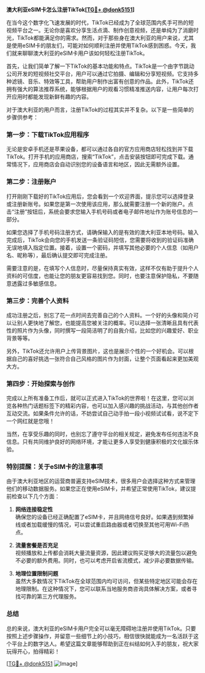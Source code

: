 **澳大利亚eSIM卡怎么注册TikTok[[TG💪+ @donk5151](https://t.me/s/donk5151)]**

在当今这个数字化飞速发展的时代，TikTok已经成为了全球范围内炙手可热的短视频平台之一。无论你是喜欢分享生活点滴、制作创意视频，还是单纯为了消磨时光，TikTok都能满足你的需求。然而，对于那些身在澳大利亚的用户来说，尤其是使用eSIM卡的朋友们，可能对如何顺利注册并使用TikTok感到困惑。今天，我们就来聊聊澳大利亚的eSIM卡用户该如何轻松注册TikTok。

首先，让我们简单了解一下TikTok的基本功能和特点。TikTok是一个由字节跳动公司开发的短视频社交平台，用户可以通过它拍摄、编辑和分享短视频。它支持多种滤镜、音乐、特效等工具，帮助用户制作出富有创意的作品。此外，TikTok还拥有强大的算法推荐系统，能够根据用户的观看习惯精准推送内容，让用户每次打开应用时都能发现新鲜有趣的内容。

对于澳大利亚的用户而言，注册TikTok的过程其实并不复杂。以下是一些简单的步骤供参考：

### **第一步：下载TikTok应用程序**
无论是安卓手机还是苹果设备，都可以通过各自的官方应用商店轻松找到并下载TikTok。打开手机的应用商店，搜索“TikTok”，点击安装按钮即可完成下载。通常情况下，应用商店会自动识别您的设备语言和地区，因此无需额外设置。

### **第二步：注册账户**
打开刚刚下载好的TikTok应用后，您会看到一个欢迎界面，提示您可以选择登录或注册新账号。如果您是第一次使用该应用，那么就需要注册一个新的账户。点击“注册”按钮后，系统会要求您输入手机号码或者电子邮件地址作为账号信息的一部分。

如果您选择了手机号码注册方式，请确保输入的是有效的澳大利亚本地号码。输入完成后，TikTok会向您的手机发送一条验证码短信，您需要将收到的验证码准确无误地填入指定位置。接着，设置一个密码，并填写其他必要的个人信息（如用户名、昵称等），最后确认提交即可完成注册。

需要注意的是，在填写个人信息时，尽量保持真实有效，这样不仅有助于提升个人资料的可信度，也能让您的朋友更容易找到您。同时，也要注意保护隐私，不要随意透露过多敏感信息。

### **第三步：完善个人资料**
成功注册之后，别忘了花一点时间去完善自己的个人资料。一个好的头像和简介可以让别人更快地了解您，也能提高您被关注的概率。可以选择一张清晰且具有代表性的照片作为头像，同时撰写一段简洁明了的自我介绍，比如您的兴趣爱好、职业背景等等。

另外，TikTok还允许用户上传背景图片，这也是展示个性的一个好机会。可以根据自己的喜好挑选一张符合自己风格的图片作为封面，让整个页面看起来更加美观大方。

### **第四步：开始探索与创作**
完成以上所有准备工作后，就可以正式进入TikTok的世界啦！在这里，您可以浏览各种热门话题标签下的精彩内容，也可以加入感兴趣的挑战活动，与其他创作者互动交流。如果条件允许的话，不妨尝试自己动手拍一段小视频试试看，说不定下一个网红就是您哦！

当然，在享受乐趣的同时，也别忘了遵守平台的相关规定，避免发布任何违法不良信息。只有共同维护良好的网络环境，才能让更多人享受到健康积极的文化娱乐体验。

### **特别提醒：关于eSIM卡的注意事项**
由于澳大利亚地区的运营商普遍支持eSIM技术，很多用户会选择这种方式来管理他们的移动数据服务。如果您正在使用eSIM卡，并希望正常使用TikTok，建议提前检查以下几个方面：

1. **网络连接稳定性**  
   确保您的设备已经正确配置了eSIM卡，并且网络信号良好。如果遇到频繁掉线或者加载缓慢的情况，可以尝试重启路由器或者切换至其他可用Wi-Fi热点。

2. **流量套餐是否充足**  
   视频播放和上传都会消耗大量流量资源，因此建议购买足够大的流量包以避免不必要的额外费用。同时，也可以考虑开启省流模式，减少非必要数据传输。

3. **地理位置限制问题**  
   虽然大多数情况下TikTok在全球范围内均可访问，但某些特定地区可能会存在地理限制。在这种情况下，您可以联系当地服务商咨询具体解决方案，或者寻找可靠的第三方代理服务。

### **总结**
总的来说，澳大利亚的eSIM卡用户完全可以毫无障碍地注册并使用TikTok。只要按照上述步骤操作，并留意一些细节上的小技巧，相信很快就能成为一名活跃于这个平台上的数字达人。希望这篇文章能够帮助到正在纠结如何入手的朋友，祝大家玩得开心，拍得精彩！

[[TG💪+ @donk5151](https://t.me/s/donk5151) ![Image](https://i.postimg.cc/rwNCRYN7/Snipaste-2025-04-30-17-27-05.png)]